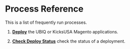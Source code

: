 # Process Reference

This is a list of frequently run processes.

1. [**Deploy**](#deploy) the UBIQ or KicksUSA Magento applications.

2. [**Check Deploy Status**](#check-deploy-status) check the status of a deployment.
